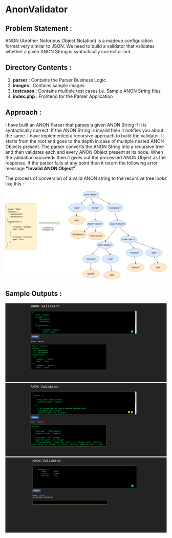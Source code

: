 # AnonValidator

## Problem Statement :
ANON (Another Notorious Object Notation) is a madeup configuration format very similar to JSON. We need to build a validator that validates whether a given ANON String is syntactically correct or not.

## Directory Contents : 
  1. **parser** : Contains the Parser Business Logic
  2. **images** : Contains sample images
  3. **testcases** : Contains multiple test cases i.e. Sample ANON String files
  4. **index.php** : Frontend for the Parser Application  

## Approach :
I have built an ANON Parser that parses a given ANON String if it is syntactically correct. If the ANON String is invalid then it notifies you about the same. I have implemented a recursive approach to build the validator. It starts from the root and goes to the depth in case of multiple nested ANON Objects present. The parser converts the ANON String into a recursive tree and then validates each and every ANON Object present at its node. When the validation succeeds then it gives out the processed ANON Object as the response. If the parser fails at any point then it return the following error message **"Invalid ANON Object"**.

The process of conversion of a valid ANON string to the recursive tree looks like this :

![Parse Tree](/images/anon-parse-tree.png)

## Sample Outputs :

![Parse Sample 1](/images/parser-sample-1.png)
![Parse Sample 2](/images/parser-sample-2.png)
![Parse Sample 3](/images/parser-sample-3.png)
